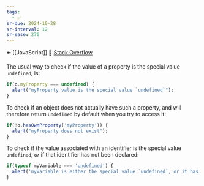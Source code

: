 ```yaml
---
tags:
  - ✅
sr-due: 2024-10-28
sr-interval: 12
sr-ease: 276
---
```


⬅️ [[JavaScript]]
🔗 [Stack Overflow](https://stackoverflow.com/questions/27509/detecting-an-undefined-object-property)

The usual way to check if the value of a property is the special value `undefined`, is:
```javascript
if(o.myProperty === undefined) {
  alert("myProperty value is the special value `undefined`");
}
```
To check if an object does not actually have such a property, and will therefore return `undefined` by default when you try to access it:
```javascript
if(!o.hasOwnProperty('myProperty')) {
  alert("myProperty does not exist");
}
```
To check if the value associated with an identifier is the special value `undefined`, _or_ if that identifier has not been declared:

```javascript
if(typeof myVariable === 'undefined') {
  alert('myVariable is either the special value `undefined`, or it has not been declared');
}
```